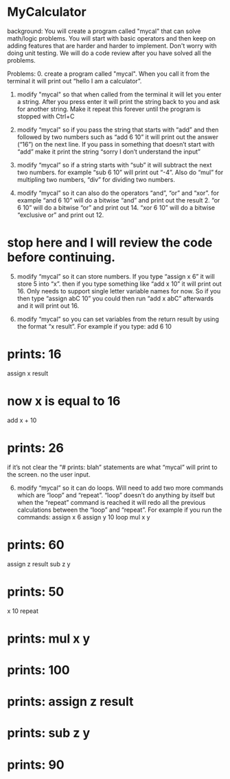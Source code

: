 # MyCalculator
background:
You will create a program called "mycal" that can solve math/logic problems. You will start with basic operators and then keep on adding features that are harder and harder to implement. Don't worry with doing unit testing. We will do a code review after you have solved all the problems.

Problems:
0. create a program called "mycal". When you call it from the terminal it will print out “hello I am a calculator”.

1. modify "mycal" so that when called from the terminal it will let you enter a string. After you press enter it will print the string back to you and ask for another string. Make it repeat this forever until the program is stopped with Ctrl+C

2. modify “mycal" so if you pass the string that starts with “add” and then followed by two numbers such as “add 6 10” it will print out the answer (“16”) on the next line. If you pass in something that doesn’t start with “add” make it print the string “sorry I don’t understand the input”

3. modify “mycal” so if a string starts with “sub” it will subtract the next two numbers. for example “sub 6 10” will print out “-4”. Also do “mul” for multipling two numbers, “div” for dividing two numbers.

4. modify “mycal” so it can also do the operators “and”, “or” and “xor”. for example “and 6 10” will do a bitwise “and” and print out the result 2. “or 6 10” will do a bitwise “or” and print out 14. “xor 6 10” will do a bitwise “exclusive or” and print out 12.

# stop here and I will review the code before continuing.

5. modify “mycal” so it can store numbers. If you type “assign x 6” it will store 5 into “x”. then if you type something like “add x 10” it will print out 16. Only needs to support single letter variable names for now. So if you then type “assign abC 10” you could then run “add x abC” afterwards and it will print out 16.

6. modify “mycal” so you can set variables from the return result by using the format “x result”. For example if you type:
add 6 10
# prints: 16
assign x result
# now x is equal to 16
add x + 10
# prints: 26

if it’s not clear the “# prints: blah” statements are what “mycal” will print to the screen. no the user input.


6. modify “mycal” so it can do loops. Will need to add two more commands which are “loop” and “repeat”. “loop” doesn’t do anything by itself but when the “repeat” command is reached it will redo all the previous calculations between the “loop” and “repeat”. For example if you run the commands:
assign x 6
assign y 10
loop
mul x y
# prints: 60
assign z result
sub z y
# prints: 50
x 10
repeat
# prints: mul x y
# prints: 100
# prints: assign z result
# prints: sub z y
# prints: 90
